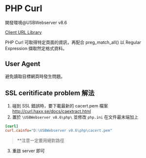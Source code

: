 # PHP Curl

開發環境@USBWebserver v8.6

[Client URL Library](https://secure.php.net/manual/en/book.curl.php)

PHP Curl 可取得特定頁面的資訊，再配合 preg_match_all() 以 Regular Expression 擷取然定格式資料。

## User Agent

避免讀取目標網頁時發生問題。

## SSL ceritificate problem 解法

1. 碰到 SSL 錯誤時，要下載最新的 cacert.pem 檔案 http://curl.haxx.se/docs/caextract.html
2. 置於 `\USBWebserver v8.6\php\` 並修改 `php.ini` 在文件最末端加上

```php.ini
[curl]
curl.cainfo="D:\USBWebserver v8.6\php\cacert.pem"
```

> **注意一定要用絕對路徑

3. 重啟 server 即可